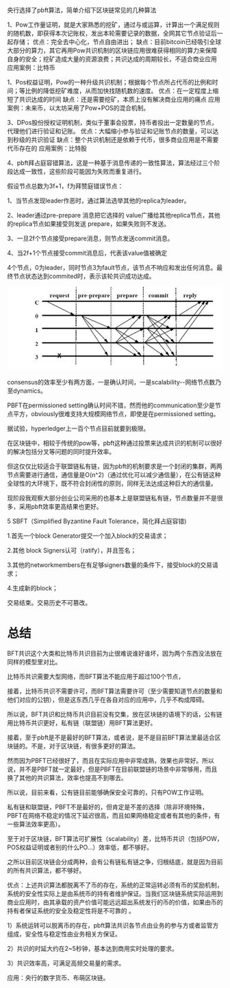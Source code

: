央行选择了pbft算法，简单介绍下区块链常见的几种算法

1、Pow工作量证明，就是大家熟悉的挖矿，通过与或运算，计算出一个满足规则的随机数，即获得本次记账权，发出本轮需要记录的数据，全网其它节点验证后一起存储； 优点：完全去中心化，节点自由进出； 缺点：目前bitcoin已经吸引全球大部分的算力，其它再用Pow共识机制的区块链应用很难获得相同的算力来保障自身的安全；挖矿造成大量的资源浪费；共识达成的周期较长，不适合商业应用
应用案例：比特币

1、Pos权益证明，Pow的一种升级共识机制；根据每个节点所占代币的比例和时间；等比例的降低挖矿难度，从而加快找随机数的速度。 优点：在一定程度上缩短了共识达成的时间 缺点：还是需要挖矿，本质上没有解决商业应用的痛点
应用案例：未来币，以太坊采用了Pow+POS的混合机制。

3、DPos股份授权证明机制，类似于董事会投票，持币者投出一定数量的节点，代理他们进行验证和记账。 优点：大幅缩小参与验证和记账节点的数量，可以达到秒级的共识验证 缺点：整个共识机制还是依赖于代币，很多商业应用是不需要代币存在的
应用案例：比特股

4、pbft拜占庭容错算法，这是一种基于消息传递的一致性算法，算法经过三个阶段达成一致性，这些阶段可能因为失败而重复进行。

假设节点总数为3f+1，f为拜赞庭错误节点：

1、当节点发现leader作恶时，通过算法选举其他的replica为leader。

2、leader通过pre-prepare 消息把它选择的 value广播给其他replica节点，其他的replica节点如果接受则发送 prepare，如果失败则不发送。

3、一旦2f个节点接受prepare消息，则节点发送commit消息。

4、当2f+1个节点接受commit消息后，代表该value值被确定

4个节点，0为leader，同时节点3为fault节点，该节点不响应和发出任何消息。最终节点状态达到commited时，表示该轮共识成功达成。

![1](../picture/pbft.jpg)

consensus的效率至少有两方面，一是确认时间，一是scalability--网络节点数乃至dynamics。

PBFT在permissioned setting确认时间不错，然而他的communication至少是节点平方，obviously很难支持大规模网络节点，即使是在permissioned setting。

据试验，hyperledger上一百个节点目前就要到极限。

在区块链中，相较于传统的pow等，pbft这种通过投票来达成共识的机制可以很好的解决包括分叉等问题的同时提升效率。

但这仅仅比较适合于联盟链私有链，因为pbft的机制要求是一个封闭的集群，两两节点需要进行通信，通信量是O(n^2)（通过优化可以减少通信量），在公有链这种全球性的大环境下，既不符合封闭性的原则，同样无法达成这种巨大的通信量。

现阶段我观察大部分创业公司采用的也基本上是联盟链私有链，节点数量并不是很多，采用pbft效率更高结果也更好。


5 SBFT（Simplified Byzantine Fault Tolerance，简化拜占庭容错)

1.首先一个block Generator提交一个加入block的交易请求；

2.其他 block Signers认可（ratify），并且签名；

3.其他的networkmembers在有足够signers数量的条件下，接受block的交易请求；

4.生成新的block；

交易结束。交易历史不可篡改。

# 总结

BFT共识这个大类和比特币共识目前为止很难说谁好谁坏，因为两个东西没法放在同样的模型里对比。

比特币共识需要大型网络，而BFT算法不能应用于超过100个节点，

接着，比特币共识不需要许可，而BFT算法需要许可（至少需要知道节点的数量和他们对应的公钥），但是这东西几乎在各自对应的应用中，几乎不构成障碍。

所以说，BFT共识和比特币共识目前没有交集，放在区块链的语境下的话，公有链用比特币共识更好，私有链（联盟链）用BFT算法更好。

接着，至于pbft是不是最好的BFT算法，或者说，是不是目前BFT算法里最适合区块链的。不是，对于区块链，有很多更好的算法。

然而因为PBFT已经很好了，而且在实际应用中非常成熟，效果也非常好。所以说，并不是PBFT就一定最好，但是PBFT在目前联盟链的场景中非常够用，而且换了其他的共识算法，效率也提高不到哪去。

所以说，目前来看，公有链目前能够确保安全可靠的，只有POW工作证明。

私有链和联盟链，PBFT不是最好的，但肯定是不差的选择（除非环境特殊，PBFT在网络不稳定的情况下延迟很高，而且如果网络稳定或者有其他的条件，有一些算法效率更高）。

至于对于区块链，BFT算法可扩展性（scalability）差，比特币共识（包括POW，POS权益证明或者别的什么PO…）效率低，都不够好。

之所以目前区块链会分成两种，会有公有链私有链之争，归根结底，就是因为目前的所有共识算法，都不够好。

优点：上述共识算法都脱离不了币的存在，系统的正常运转必须有币的奖励机制，系统的安全性实际上是由系统币的持有者维护保证。当我们区块链系统实际运用到商业应用时，由其承载的资产价值可能远远超出系统发行的币的价值，如果由币的持有者保证系统的安全及稳定性将是不可靠的 。

1）系统运转可以脱离币的存在，pbft算法共识各节点由业务的参与方或者监管方组成，安全性与稳定性由业务相关方保证。

2）共识的时延大约在2~5秒钟，基本达到商用实时处理的要求。

3）共识效率高，可满足高频交易量的需求。

应用：央行的数字货币、布萌区块链。

